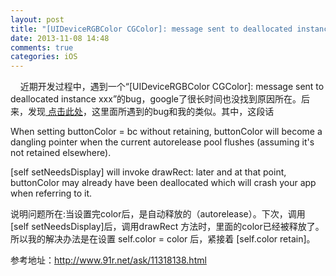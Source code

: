 ```yaml
---
layout: post
title: "[UIDeviceRGBColor CGColor]: message sent to deallocated instance xxx"
date: 2013-11-08 14:48
comments: true
categories: iOS
---
```

&nbsp;&nbsp;&nbsp;&nbsp;近期开发过程中，遇到一个“[UIDeviceRGBColor CGColor]: message sent to deallocated instance xxx”的bug，google了很长时间也没找到原因所在。后来，发现<a href="http://www.91r.net/ask/11318138.html"> 点击此处</a>，这里面所遇到的bug和我的类似。其中，这段话</p>
When setting buttonColor = bc without retaining, buttonColor will become a dangling pointer when the current autorelease pool flushes (assuming it's not retained elsewhere).

[self setNeedsDisplay] will invoke drawRect: later and at that point, buttonColor may already have been deallocated which will crash your app when referring to it.</p>
说明问题所在:当设置完color后，是自动释放的（autorelease）。下次，调用 [self setNeedsDisplay]后，调用drawRect 方法时，里面的color已经被释放了。所以我的解决办法是在设置 self.color = color 后，紧接着
[self.color retain]。

参考地址：<http://www.91r.net/ask/11318138.html>
